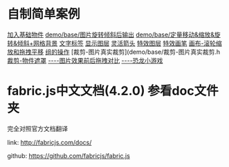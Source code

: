 
# 自制简单案例
[加入基础物件](demo/base/加入基础物件.html)
[demo/base/图片旋转倾斜后输出](demo/base/图片旋转倾斜后输出.html)
[demo/base/定量移动&缩放&旋转&倾斜+网格背景](demo/base/定量移动倾斜+网格背景.html)
[文字标签](demo/base/文字标签.html)
[显示图层](demo/base/显示图层.html)
[灵活箭头](demo/base/灵活箭头.html)
[特效图层](demo/base/特效图层.html)
[特效画笔](demo/base/特效画笔.html)
[画布-滚轮缩放和拖拽平移](demo/base/画布-滚轮缩放和拖)
[组的操作](demo/base/组的操作.html)
[裁剪-图片真实裁剪](demo/base/裁剪-图片真实裁剪.h[裁剪-物件遮罩](demo/base/裁剪-物件遮罩.html)
[----图片效果前后拖拽对比](demo/base/----图片效果前后)
[----恐龙小游戏](demo/base/----恐龙小游戏.html)

# fabric.js中文文档(4.2.0) 参看doc文件夹
完全对照官方文档翻译

link: http://fabricjs.com/docs/

github: https://github.com/fabricjs/fabric.js

<!-- 

# 按字母顺序分类

- ✅ [ActiveSelection]() 类似Group
- [BaseBrush]()
- [Canvas]() 帆布
- [Circle]() 圆圈
- [CircleBrush]()
- [Color]() 颜色
- [Ellipse]() 椭圆
- [Gradient]() 梯度
- [Group]() 组别
- [Image]() 图片
- [BaseFilter]() 基底细胞
- [Blur]() 模糊
- [Brightness]() 亮度
- [ColorMatrix]()
- [Contrast]() 对比
- [Convolute]() 女名女子名
- [BlendColor]()
- [BlendImage]() Blendmage
- [Gamma]() 伽马
- [Grayscale]() 灰度
- [HueRotation]() 黄河下游
- [Invert]()
- [Noise]() 噪音
- [Pixelate]()
- [RemoveColor]()
- [Resize]() 调整大小
- [Saturation]() 饱和度
- [Intersection]() 十字路口
- [IText]()
- [Line]() 第一行
- [Object]() 对象
- [Path]() 路径
- [Pattern]() 模式
- [PatternBrush]() 图案刷
- [PencilBrush]() 铅笔刷
- [Point]() 重点
- [Polygon]() 多边形
- [Polyline]()
- [Rect]()
- [Shadow]() 阴影
- [SprayBrush]() 喷雾刷
- [StaticCanvas]() 1. StaticCanvas
- [Text]() 文字
- [Textbox]() 文本框
- [Triangle]() 三角形







# 按作用分类

## 主要渲染面 Main rendering surface
- [fabric.Canvas]() 布料画布
- [fabric.StaticCanvas]()  静态画布

## 填充物
- [fabric.Color]() 颜色
- [fabric.Gradient]() 梯度
- [fabric.Pattern]() 图案
- [fabric.Shadow]() 阴影

## 2D 形状(继承了 fabric. Object)

- [fabric.Object]() 对象
    - [fabric.Text]() 文本
        - [fabric.IText]()
    - [fabric.Line]() 线条
    - [fabric.Circle]() 圆形
    - [fabric.Triangle]() 三角形
    - [fabric.Ellipse]() 椭圆
    - [fabric.Rect]() 矩形
    - [fabric.Polyline]() 折线
    - [fabric.Polygon]() 多边形
    - [fabric.Group]() 组
    - [fabric.Path]() 路径
        - [fabric.PathGroup]() 路径组合 
    - [fabric.Image]() 图片
        - [fabric.Image.filters]() 滤镜
        - [BaseFilter]() 基底细胞
        - [Brightness]() 亮度
        - [Convolute]() 女名女子名
        - [GradientTransparency]() 梯度透明度
        - [Grayscale]() 灰度
        - [Invert]()
        - [Mask]() 面具
        - [Noise]() 噪音
        - [Pixelate]()
        - [RemoveWhite]()
        - [Sepia]() 乌贼属
        - [Sepia2]()
        - [Tint]() 淡色


## 2D 实体(不继承 fabric. Object)
- [fabric.Point]() 点
- [fabric.Intersection]() 十字路口

## 命名空间
- [fabric]()
    - [fabric.Observable]() 可观察到
    - [fabric.Collection]() 采集

## 织物实用程序和辅助程序 Fabric utilities and helpers
- [fabric.util]() 有用
    - [fabric.util.object]() 对象
    - [fabric.util.array]() 数组
    - [fabric.util.string]() 字符串
    - [fabric.util.ease]() 运动缓动

## 织物自由绘制笔刷 Fabric freedrawing brushes
- [fabric.BaseBrush]() 刷子
    - [fabric.PencilBrush]() 铅笔刷
    - [fabric.CircleBrush]() 圆刷
    - [fabric.SprayBrush]() 喷雾刷 
    - [fabric.PatternBrush]() 图案刷

##
- []()
- []() -->